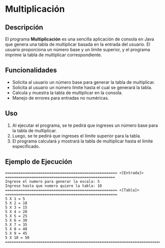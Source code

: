 # Multiplicación

## Descripción

El programa **Multiplicación** es una sencilla aplicación de consola en Java que genera una tabla de multiplicar basada en la entrada del usuario. El usuario proporciona un número base y un límite superior, y el programa imprime la tabla de multiplicar correspondiente.

## Funcionalidades

- Solicita al usuario un número base para generar la tabla de multiplicar.
- Solicita al usuario un número límite hasta el cual se generará la tabla.
- Calcula y muestra la tabla de multiplicar en la consola.
- Manejo de errores para entradas no numéricas.

## Uso

1. Al ejecutar el programa, se te pedirá que ingreses un número base para la tabla de multiplicar.
2. Luego, se te pedirá que ingreses el límite superior para la tabla.
3. El programa calculará y mostrará la tabla de multiplicar hasta el límite especificado.

## Ejemplo de Ejecución

```plaintext
=================================================== <[Entrada]> ==================================================
Ingrese el numero para generar la escala: 5
Ingrese hasta que numero quiere la tabla: 10
=================================================== <[Tabla]> ===================================================
5 X 1 = 5
5 X 2 = 10
5 X 3 = 15
5 X 4 = 20
5 X 5 = 25
5 X 6 = 30
5 X 7 = 35
5 X 8 = 40
5 X 9 = 45
5 X 10 = 50
==================================================================================================================
